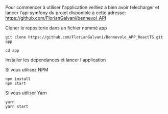 Pour commencer à utiliser l'application veilliez a bien avoir telecharger et lancer l'api symfony du projet disponible à cette adresse: https://github.com/FlorianGalvani/bennevol_API


Cloner le repositorie dans un fichier nommé app
```
git clone https://github.com/FlorianGalvani/Bennevole_APP_ReactTS.git app
```

```
cd app 
```
Installer les dependances et lancer l'application 

Si vous utilisez NPM
```
npm install
npm start

```
Si vous utiliser Yarn
```
yarn
yarn start
```




